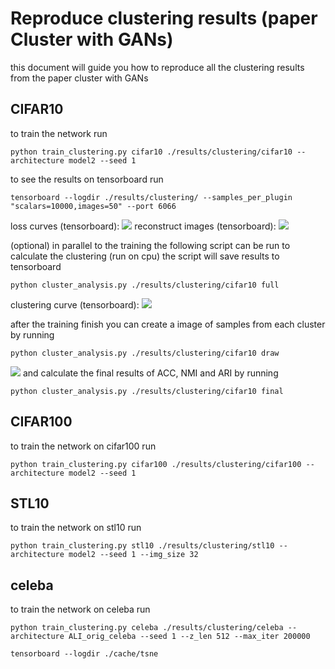# Reproduce clustering results (paper Cluster with GANs)
this document will guide you how to reproduce all the clustering results from the paper cluster with GANs  
## CIFAR10
to train the network run
```
python train_clustering.py cifar10 ./results/clustering/cifar10 --architecture model2 --seed 1
```
to see the results on tensorboard run
```
tensorboard --logdir ./results/clustering/ --samples_per_plugin "scalars=10000,images=50" --port 6066
```
loss curves (tensorboard):
<img src="images/clustering/cifar10/loss.png"/>
reconstruct images (tensorboard):
<img src="images/clustering/cifar10/rec.png"/>

(optional) in parallel to the training the following script can be run to calculate the clustering (run on cpu) the script will save results to tensorboard
```
python cluster_analysis.py ./results/clustering/cifar10 full
```
clustering curve (tensorboard):
<img src="images/clustering/cifar10/cluster_curve.png"/>

after the training finish you can create a image of samples from each cluster by running
```
python cluster_analysis.py ./results/clustering/cifar10 draw
```
<img src="images/clustering/cifar10/cluster_samples.png"/>
and calculate the final results of ACC, NMI and ARI by running

```
python cluster_analysis.py ./results/clustering/cifar10 final
```
## CIFAR100
to train the network on cifar100 run
```
python train_clustering.py cifar100 ./results/clustering/cifar100 --architecture model2 --seed 1
```
## STL10
to train the network on stl10 run
```
python train_clustering.py stl10 ./results/clustering/stl10 --architecture model2 --seed 1 --img_size 32
```
## celeba
to train the network on celeba run
```
python train_clustering.py celeba ./results/clustering/celeba --architecture ALI_orig_celeba --seed 1 --z_len 512 --max_iter 200000
```


 ```
tensorboard --logdir ./cache/tsne
```

